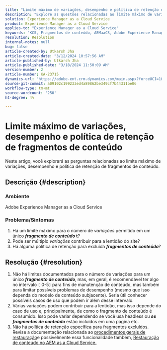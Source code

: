 ```yaml
---
title: "Limite máximo de variações, desempenho e política de retenção de fragmentos de conteúdo"
description: "Explore as questões relacionadas ao limite máximo de variações, desempenho e política de retenção de fragmentos de conteúdo."
solution: Experience Manager as a Cloud Service
product: Experience Manager as a Cloud Service
applies-to: "Experience Manager as a Cloud Service"
keywords: "KCS, Fragmentos de conteúdo, AEMaaCS, Adobe Experience Manager"
resolution: Resolution
internal-notes: null
bug: false
article-created-by: Utkarsh Jha
article-created-date: "3/12/2024 10:57:56 AM"
article-published-by: Utkarsh Jha
article-published-date: "3/18/2024 11:50:09 AM"
version-number: 2
article-number: KA-23715
dynamics-url: "https://adobe-ent.crm.dynamics.com/main.aspx?forceUCI=1&pagetype=entityrecord&etn=knowledgearticle&id=fcf6705a-5fe0-ee11-904d-6045bd0063aa"
source-git-commit: a09102c199233ed4a89862be349cf7b44311be06
workflow-type: tm+mt
source-wordcount: '250'
ht-degree: 4%

---
```


# Limite máximo de variações, desempenho e política de retenção de fragmentos de conteúdo


Neste artigo, você explorará as perguntas relacionadas ao limite máximo de variações, desempenho e política de retenção de fragmentos de conteúdo.

## Descrição {#description}


### Ambiente

Adobe Experience Manager as a Cloud Service

### Problema/Sintomas

1. Há um limite máximo para o número de *variações* permitido em um único <b>*fragmento de conteúdo* t</b>?
2. Pode ser múltiplo *variações* contribuir para a lentidão do site?
3. Há alguma política de retenção para excluída <b>*fragmentos de conteúdo</b>*?



## Resolução {#resolution}


1. Não há limites documentados para o número de variações para um único <b>*fragmento de conteúdo</b>*, mas, em geral, é recomendável ter algo no intervalo `[` 0-5`]`  para fins de manutenção de conteúdo, mas também para limitar possíveis problemas de desempenho (mesmo que isso dependa do modelo de conteúdo subjacente). Seria útil conhecer possíveis casos de uso que podem ir além desse intervalo.
2. Várias variações podem contribuir para a lentidão, mas isso depende do caso de uso e, principalmente, de como o fragmento de conteúdo é consumido. Isso pode variar dependendo se você usa headless ou <b>*se fragmentos de conteúdo</b>* estão incluídos em uma página etc.
3. Não há política de retenção específica para fragmentos excluídos. Revise a documentação relacionada ao [procedimentos gerais de restauração](https://experienceleague.adobe.com/docs/experience-cloud-kcs/kbarticles/KA-23505.html?lang=en)e possivelmente essa funcionalidade também, [Restauração de conteúdo no AEM as a Cloud Service.](https://experienceleague.adobe.com/docs/experience-manager-cloud-service/content/operations/restore.html?lang=pt-BR)

